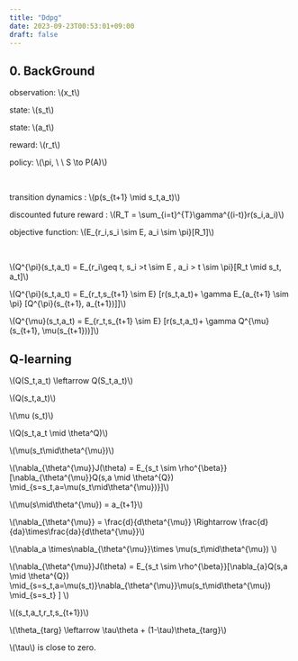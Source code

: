 ```yaml
---
title: "Ddpg"
date: 2023-09-23T00:53:01+09:00
draft: false
---
```


## 0. BackGround

observation: \\(x_t\\)

state: \\(s_t\\)

state:  \\(a_t\\)

reward:  \\(r_t\\)

policy: \\(\pi, \ \ S \to P(A)\\) 

&nbsp;

transition dynamics : \\(p(s_{t+1} \mid s_t,a_t)\\)

discounted future reward : \\(R_T = \sum_{i=t}^{T}\gamma^{(i-t)}r(s_i,a_i)\\)

objective function: \\(E_{r_i,s_i \sim E, a_i \sim \pi}[R_1]\\)

&nbsp;

\\(Q^{\pi}(s_t,a_t) = E_{r_i\geq t, s_i >t \sim E , a_i > t \sim \pi}[R_t \mid s_t, a_t]\\)

\\(Q^{\pi}(s_t,a_t) = E_{r_t,s_{t+1} \sim E} [r(s_t,a_t)+ \gamma E_{a_{t+1} \sim \pi} [Q^{\pi}(s_{t+1}, a_{t+1})]]\\)

\\(Q^{\mu}(s_t,a_t) = E_{r_t,s_{t+1} \sim E} [r(s_t,a_t)+ \gamma Q^{\mu}(s_{t+1}, \mu(s_{t+1}))]\\)


## Q-learning

\\(Q(S_t,a_t) \leftarrow Q(S_t,a_t)\\)


\\(Q(s_t,a_t)\\)

\\(\mu (s_t)\\)

\\(Q(s_t,a_t \mid \theta^Q)\\)

\\(\mu(s_t\mid\theta^{\mu})\\)

\\(\nabla_{\theta^{\mu}}J(\theta) = E_{s_t \sim \rho^{\beta}}[\nabla_{\theta^{\mu}}Q(s,a \mid \theta^{Q}) \mid_{s=s_t,a=\mu(s_t\mid\theta^{\mu})}]\\)

\\(\mu(s\mid\theta^{\mu}) = a_{t+1}\\)

\\(\nabla_{\theta^{\mu}} = \frac{d}{d\theta^{\mu}}  \Rightarrow \frac{d}{da}\times\frac{da}{d\theta^{\mu}}\\)

\\(\nabla_a \times\nabla_{\theta^{\mu}}\times \mu(s_t\mid\theta^{\mu})  \\)

\\(\nabla_{\theta^{\mu}}J(\theta) = E_{s_t \sim \rho^{\beta}}[\nabla_{a}Q(s,a \mid \theta^{Q}) \mid_{s=s_t,a=\mu(s_t)}\nabla_{\theta^{\mu}}\mu(s_t\mid\theta^{\mu}) \mid_{s=s_t} ] \\) 


\\((s_t,a_t,r_t,s_{t+1})\\)

\\(\theta_{targ} \leftarrow \tau\theta + (1-\tau)\theta_{targ}\\)

\\(\tau\\) is close to zero.
